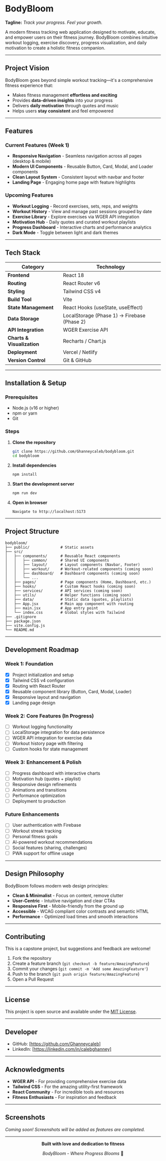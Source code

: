 #  BodyBloom

**Tagline:** *Track your progress. Feel your growth.*

A modern fitness tracking web application designed to motivate, educate, and empower users on their fitness journey. BodyBloom combines intuitive workout logging, exercise discovery, progress visualization, and daily motivation to create a holistic fitness companion.

---

##  Project Vision

BodyBloom goes beyond simple workout tracking—it's a comprehensive fitness experience that:
- Makes fitness management **effortless and exciting**
- Provides **data-driven insights** into your progress
- Delivers **daily motivation** through quotes and music
- Helps users **stay consistent** and feel empowered

---

##  Features

###  Current Features (Week 1)
-  **Responsive Navigation** - Seamless navigation across all pages (desktop & mobile)
-  **Modern UI Components** - Reusable Button, Card, Modal, and Loader components
-  **Clean Layout System** - Consistent layout with navbar and footer
-  **Landing Page** - Engaging home page with feature highlights

###  Upcoming Features
-  **Workout Logging** - Record exercises, sets, reps, and weights
-  **Workout History** - View and manage past sessions grouped by date
-  **Exercise Library** - Explore exercises via WGER API integration
-  **Motivation Hub** - Daily quotes and curated workout playlists
-  **Progress Dashboard** - Interactive charts and performance analytics
-  **Dark Mode** - Toggle between light and dark themes

---

##  Tech Stack

| Category | Technology |
|----------|-----------|
| **Frontend** | React 18 |
| **Routing** | React Router v6 |
| **Styling** | Tailwind CSS v4 |
| **Build Tool** | Vite |
| **State Management** | React Hooks (useState, useEffect) |
| **Data Storage** | LocalStorage (Phase 1) → Firebase (Phase 2) |
| **API Integration** | WGER Exercise API |
| **Charts & Visualization** | Recharts / Chart.js |
| **Deployment** | Vercel / Netlify |
| **Version Control** | Git & GitHub |

---

##  Installation & Setup

### Prerequisites
- Node.js (v16 or higher)
- npm or yarn
- Git

### Steps

1. **Clone the repository**
   ```bash
   git clone https://github.com/Ghanneycaleb/bodybloom.git
   cd bodybloom
   ```

2. **Install dependencies**
   ```bash
   npm install
   ```

3. **Start the development server**
   ```bash
   npm run dev
   ```

4. **Open in browser**
   ```
   Navigate to http://localhost:5173
   ```

---

##  Project Structure

```
bodybloom/
├── public/              # Static assets
├── src/
│   ├── components/      # Reusable React components
│   │   ├── common/      # Shared UI components
│   │   ├── layout/      # Layout components (Navbar, Footer)
│   │   ├── workout/     # Workout-related components (coming soon)
│   │   ├── dashboard/   # Dashboard components (coming soon)
│   │   └── ...
│   ├── pages/           # Page components (Home, Dashboard, etc.)
│   ├── hooks/           # Custom React hooks (coming soon)
│   ├── services/        # API services (coming soon)
│   ├── utils/           # Helper functions (coming soon)
│   ├── data/            # Static data (quotes, playlists)
│   ├── App.jsx          # Main app component with routing
│   ├── main.jsx         # App entry point
│   └── index.css        # Global styles with Tailwind
├── .gitignore
├── package.json
├── vite.config.js
└── README.md
```

---

##  Development Roadmap

### Week 1: Foundation 
- [x] Project initialization and setup
- [x] Tailwind CSS v4 configuration
- [x] Routing with React Router
- [x] Reusable component library (Button, Card, Modal, Loader)
- [x] Responsive layout and navigation
- [x] Landing page design

### Week 2: Core Features (In Progress)
- [ ] Workout logging functionality
- [ ] LocalStorage integration for data persistence
- [ ] WGER API integration for exercise data
- [ ] Workout history page with filtering
- [ ] Custom hooks for state management

### Week 3: Enhancement & Polish
- [ ] Progress dashboard with interactive charts
- [ ] Motivation hub (quotes + playlist)
- [ ] Responsive design refinements
- [ ] Animations and transitions
- [ ] Performance optimization
- [ ] Deployment to production

### Future Enhancements
- [ ] User authentication with Firebase
- [ ] Workout streak tracking
- [ ] Personal fitness goals
- [ ] AI-powered workout recommendations
- [ ] Social features (sharing, challenges)
- [ ] PWA support for offline usage

---

##  Design Philosophy

BodyBloom follows modern web design principles:

- **Clean & Minimalist** - Focus on content, remove clutter
- **User-Centric** - Intuitive navigation and clear CTAs
- **Responsive First** - Mobile-friendly from the ground up
- **Accessible** - WCAG compliant color contrasts and semantic HTML
- **Performance** - Optimized load times and smooth interactions

---

##  Contributing

This is a capstone project, but suggestions and feedback are welcome!

1. Fork the repository
2. Create a feature branch (`git checkout -b feature/AmazingFeature`)
3. Commit your changes (`git commit -m 'Add some AmazingFeature'`)
4. Push to the branch (`git push origin feature/AmazingFeature`)
5. Open a Pull Request

---

##  License

This project is open source and available under the [MIT License](LICENSE).

---

##  Developer


- GitHub: [https://github.com/Ghanneycaleb]
- LinkedIn: [https://linkedin.com/in/calebghanney]


---

##  Acknowledgments

- **WGER API** - For providing comprehensive exercise data
- **Tailwind CSS** - For the amazing utility-first framework
- **React Community** - For incredible tools and resources
- **Fitness Enthusiasts** - For inspiration and feedback

---

##  Screenshots

*Coming soon! Screenshots will be added as features are completed.*

---

<div align="center">

**Built with love and dedication to fitness**

*BodyBloom - Where Progress Blooms* 🌱

</div>


